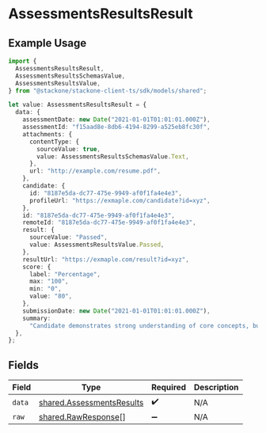# AssessmentsResultsResult

## Example Usage

```typescript
import {
  AssessmentsResultsResult,
  AssessmentsResultsSchemasValue,
  AssessmentsResultsValue,
} from "@stackone/stackone-client-ts/sdk/models/shared";

let value: AssessmentsResultsResult = {
  data: {
    assessmentDate: new Date("2021-01-01T01:01:01.000Z"),
    assessmentId: "f15aad8e-8db6-4194-8299-a525eb8fc30f",
    attachments: {
      contentType: {
        sourceValue: true,
        value: AssessmentsResultsSchemasValue.Text,
      },
      url: "http://example.com/resume.pdf",
    },
    candidate: {
      id: "8187e5da-dc77-475e-9949-af0f1fa4e4e3",
      profileUrl: "https://exmaple.com/candidate?id=xyz",
    },
    id: "8187e5da-dc77-475e-9949-af0f1fa4e4e3",
    remoteId: "8187e5da-dc77-475e-9949-af0f1fa4e4e3",
    result: {
      sourceValue: "Passed",
      value: AssessmentsResultsValue.Passed,
    },
    resultUrl: "https://exmaple.com/result?id=xyz",
    score: {
      label: "Percentage",
      max: "100",
      min: "0",
      value: "80",
    },
    submissionDate: new Date("2021-01-01T01:01:01.000Z"),
    summary:
      "Candidate demonstrates strong understanding of core concepts, but struggles with application",
  },
};
```

## Fields

| Field                                                                         | Type                                                                          | Required                                                                      | Description                                                                   |
| ----------------------------------------------------------------------------- | ----------------------------------------------------------------------------- | ----------------------------------------------------------------------------- | ----------------------------------------------------------------------------- |
| `data`                                                                        | [shared.AssessmentsResults](../../../sdk/models/shared/assessmentsresults.md) | :heavy_check_mark:                                                            | N/A                                                                           |
| `raw`                                                                         | [shared.RawResponse](../../../sdk/models/shared/rawresponse.md)[]             | :heavy_minus_sign:                                                            | N/A                                                                           |